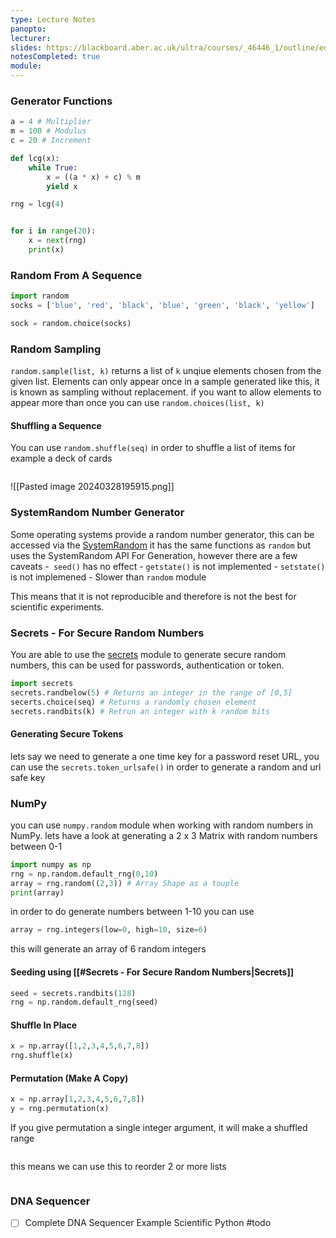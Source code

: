 ```yaml
---
type: Lecture Notes
panopto: 
lecturer: 
slides: https://blackboard.aber.ac.uk/ultra/courses/_46446_1/outline/edit/document/_2751287_1?courseId=_46446_1&view=content
notesCompleted: true
module:
---
```

### Generator Functions
```python
a = 4 # Multiplier
m = 100 # Modulus
c = 20 # Increment

def lcg(x):
    while True:
        x = ((a * x) + c) % m
        yield x

rng = lcg(4)


for i in range(20):
    x = next(rng)
    print(x)
```

### Random From A Sequence
```python
import random
socks = ['blue', 'red', 'black', 'blue', 'green', 'black', 'yellow']

sock = random.choice(socks)
```

### Random Sampling
`random.sample(list, k)` returns a list of `k` unqiue elements chosen from the given list. Elements can only appear once in a sample generated like this, it is known as sampling without replacement. if you want to allow elements to appear more than once you can use `random.choices(list, k)`

#### Shuffling a Sequence
You can use `random.shuffle(seq)` in order to shuffle a list of items for example a deck of cards

```python

```
![[Pasted image 20240328195915.png]]

### SystemRandom Number Generator
Some operating systems provide a random number generator, this can be accessed via the [SystemRandom]() it has the same functions as `random` but uses the SystemRandom API For Generation, however there are a few caveats
    -` seed()` has no effect
    - `getstate()` is not implemented
    - `setstate()` is not implemened
    - Slower than `random` module

This means that it is not reproducible and therefore is not the best for scientific experiments.


### Secrets - For Secure Random Numbers
You are able to use the [secrets]() module to generate secure random numbers, this can be used for passwords, authentication or token.

```python
import secrets
secrets.randbelow(5) # Returns an integer in the range of [0,5]
secerts.choice(seq) # Returns a randomly chosen element
secrets.randbits(k) # Retrun an integer with k random bits
```

#### Generating Secure Tokens
lets say we need to generate a one time key for a password reset URL, you can use the `secrets.token_urlsafe()` in order to generate a random and url safe key

### NumPy
you can use `numpy.random` module when working with random numbers in NumPy. lets have a look at generating a 2 x 3 Matrix with random numbers between 0-1

```python
import numpy as np
rng = np.random.default_rng(0,10)
array = rng.random((2,3)) # Array Shape as a touple
print(array)
```

in order to do generate numbers between 1-10 you can use

```python
array = rng.integers(low=0, high=10, size=6)
```

this will generate an array of 6 random integers

#### Seeding using [[#Secrets - For Secure Random Numbers|Secrets]]

```python
seed = secrets.randbits(128)
rng = np.random.default_rng(seed)
```

#### Shuffle In Place
```python
x = np.array([1,2,3,4,5,6,7,8])
rng.shuffle(x)
```

#### Permutation (Make A Copy)

```python
x = np.array[1,2,3,4,5,6,7,8])
y = rng.permutation(x)
```


If you give permutation a single integer argument, it will make a shuffled range 
```python

```

this means we can use this to reorder 2 or more lists
```python

```


### DNA Sequencer
- [ ] Complete DNA Sequencer Example Scientific Python #todo